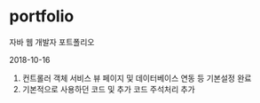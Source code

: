 # portfolio
자바 웹 개발자 포트폴리오

2018-10-16
1. 컨트롤러 객체 서비스 뷰 페이지 및 데이터베이스 연동 등 기본설정 완료
2. 기본적으로 사용하던 코드 및 추가 코드 주석처리 추가
